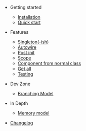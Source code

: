 - Getting started

  - [Installation](GettingStarted/installation.md)
  - [Quick start](GettingStarted/quickstart.md)

- Features

  - [Singleton(-ish)](Features/singleton.md)
  - [Autowire](Features/autowire.md)
  - [Post init](Features/post-init.md)
  - [Scope](Features/scope.md)
  - [Component from normal class](Features/component-from-normal-class.md)
  - [Get all](Features/get_all.md)
  - [Testing](Features/testing.md)

- Dev Zone

  - [Branching Model](DevZone/branchingModel.md)

- In Depth

  - [Memory model](InDepth/memory-model.md)
  
- [Changelog](changelog.md)